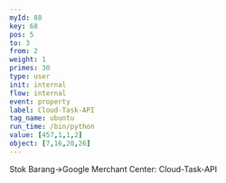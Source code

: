 ```yaml
---
myId: 88
key: 68
pos: 5
to: 3
from: 2
weight: 1
primes: 30
type: user
init: internal
flow: internal
event: property
label: Cloud-Task-API
tag_name: ubuntu
run_time: /bin/python
value: [457,1,1,2]
object: [7,16,20,26]
---
```

Stok Barang->Google Merchant Center: Cloud-Task-API
